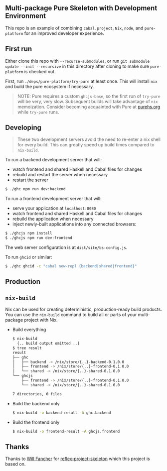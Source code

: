 Multi-package Pure Skeleton with Development Environment
---

This repo is an example of combining `cabal.project`, `Nix`, `node`, and `pure-platform` for an improved developer experience.

First run
---

Either clone this repo with `--recurse-submodules`, or run `git submodule update --init --recursive` in this directory after cloning to make sure `pure-platform` is checked out. 

First, run `./deps/pure-platform/try-pure` at least once. This will install `nix` and build the pure ecosystem if necessary.

> NOTE: Pure requires a custom `ghcjs-base`, so the first run of `try-pure` will be very, very slow. Subsequent builds will take advantage of `nix` memoization. Consider becoming acquainted with Pure at [purehs.org](http://purehs.org) while `try-pure` runs.

Developing
---

> These two development servers avoid the need to re-enter a nix shell for every build. This can greatly speed up build times compared to `nix-build`.

To run a backend development server that will:

- watch frontend and shared Haskell and Cabal files for changes
- rebuild and restart the server when necessary
- restart the server 

```bash
$ ./ghc npm run dev:backend
```

To run a frontend development server that will:

- serve your application at `localhost:8080` 
- watch frontend and shared Haskell and Cabal files for changes
- rebuild the application when necessary
- inject newly-built applications into any connected browsers:

```bash
$ ./ghcjs npm install
$ ./ghcjs npm run dev:frontend
```

The web server configuration is at `dist/site/bs-config.js`.

To run `ghcid` or similar:

```bash
$ ./ghc ghcid -c "cabal new-repl {backend|shared|frontend}"
```

Production
---

`nix-build`
---

Nix can be used for creating deterministic, production-ready build products. You can use the `nix-build` command to build all or parts of your multi-package project with Nix.

- Build everything

  ```bash
  $ nix-build
    {.. build output omitted ..}
  $ tree result
  result
  ├── ghc
  │   ├── backend -> /nix/store/{..}-backend-0.1.0.0
  │   ├── frontend -> /nix/store/{..}-frontend-0.1.0.0
  │   └── shared -> /nix/store/{..}-shared-0.1.0.0
  └── ghcjs
      ├── frontend -> /nix/store/{..}-frontend-0.1.0.0
      └── shared -> /nix/store/{..}-shared-0.1.0.0

  7 directories, 0 files
  ```

- Build the backend only

  ```bash
  $ nix-build -o backend-result -A ghc.backend
  ```

- Build the frontend only

  ```bash
  $ nix-build -o frontend-result -A ghcjs.frontend
  ```

Thanks
---

Thanks to [Will Fancher](https://github.com/elvishjerricco) for [reflex-project-skeleton](https://github.com/elvishjerricco/reflex-project-skeleton) which this project is based on.
